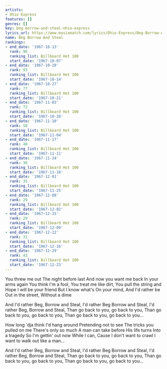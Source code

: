 ```yaml
---
artists:
- Ohio Express
features: []
genres: []
key: beg-borrow-and-steal-ohio-express
lyrics_url: https://www.musixmatch.com/lyrics/Ohio-Express/Beg-Borrow-And-Steal
name: Beg Borrow And Steal
rankings:
- end_date: '1967-10-13'
  rank: 96
  ranking_list: Billboard Hot 100
  start_date: '1967-10-07'
- end_date: '1967-10-20'
  rank: 93
  ranking_list: Billboard Hot 100
  start_date: '1967-10-14'
- end_date: '1967-10-27'
  rank: 77
  ranking_list: Billboard Hot 100
  start_date: '1967-10-21'
- end_date: '1967-11-03'
  rank: 72
  ranking_list: Billboard Hot 100
  start_date: '1967-10-28'
- end_date: '1967-11-10'
  rank: 58
  ranking_list: Billboard Hot 100
  start_date: '1967-11-04'
- end_date: '1967-11-17'
  rank: 48
  ranking_list: Billboard Hot 100
  start_date: '1967-11-11'
- end_date: '1967-11-24'
  rank: 36
  ranking_list: Billboard Hot 100
  start_date: '1967-11-18'
- end_date: '1967-12-01'
  rank: 35
  ranking_list: Billboard Hot 100
  start_date: '1967-11-25'
- end_date: '1967-12-08'
  rank: 29
  ranking_list: Billboard Hot 100
  start_date: '1967-12-02'
- end_date: '1967-12-15'
  rank: 29
  ranking_list: Billboard Hot 100
  start_date: '1967-12-09'
- end_date: '1967-12-22'
  rank: 31
  ranking_list: Billboard Hot 100
  start_date: '1967-12-16'
- end_date: '1967-12-29'
  rank: 43
  ranking_list: Billboard Hot 100
  start_date: '1967-12-23'
---
```

You threw me out
The night before last
And now you want me back
In your arms again
You think I'm a fool,
You treat me like dirt,
You pull the string and
Hope I will be your friend
But I know what's
On your mind,
And I'd rather be
Out in the street,
Without a dime

And I'd rather Beg, Borrow and Steal,
I'd rather Beg Borrow and Steal,
I'd rather Beg, Borrow and Steal,
Than go back to you, go back to you,
Than go back to you, go back to you,
Than go back to you, go back to you...

How long 'dja think
I'd hang around
Pretending not to see
The tricks you pulled on me
There's only so much
A man can take before
His life turns
Into a tragedy
So I'm gettin' out now
While I can,
Cause I don't want to crawl
I want to walk out like a man...

And I'd rather Beg, Borrow and Steal,
I'd rather Beg Borrow and Steal,
I'd rather Beg, Borrow and Steal,
Than go back to you, go back to you,
Than go back to you, go back to you,
Than go back to you, go back to you...
